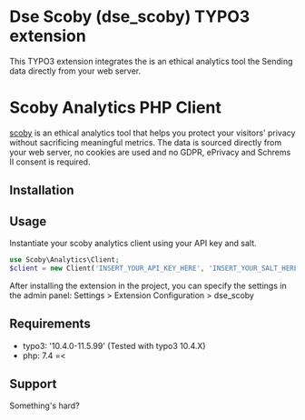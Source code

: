 # Dse Scoby (dse_scoby) TYPO3 extension

This TYPO3 extension integrates the is an ethical analytics tool the Sending data directly from your web server.

# Scoby Analytics PHP Client

[scoby](https://www.scoby.io) is an ethical analytics tool that helps you protect your visitors' privacy without sacrificing meaningful metrics. The data is sourced directly from your web server, no cookies are used and no GDPR, ePrivacy and Schrems II consent is required.


## Installation

## Usage
Instantiate your scoby analytics client using your API key and salt. 
```php
use Scoby\Analytics\Client;
$client = new Client('INSERT_YOUR_API_KEY_HERE', 'INSERT_YOUR_SALT_HERE');
```
After installing the extension in the project, you can specify the settings in the admin panel:
Settings > Extension Configuration > dse_scoby

## Requirements
- typo3: '10.4.0-11.5.99' (Tested with typo3 10.4.X)
- php: 7.4 =<


## Support
Something's hard?
